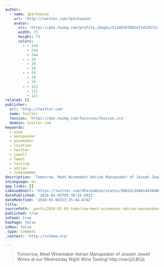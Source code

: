 ```yaml
---
author:
  - name: 3parkswine
    url: 'http://twitter.com/3parkswine'
    avatar:
      src: 'https://pbs.twimg.com/profile_images/513463070824214529/IcjY6ij8_bigger.jpeg'
      width: 73
      height: 73
      colors:
        - - 244
          - 244
          - 244
        - - 20
          - 20
          - 20
        - - 79
          - 79
          - 79
        - - 121
          - 121
          - 121
related: []
publisher:
  url: 'http://twitter.com'
  name: Twitter
  favicon: 'https://abs.twimg.com/favicons/favicon.ico'
  domain: twitter.com
keywords:
  - wine
  - manspeaker
  - winemaker
  - location
  - twitter
  - jewell
  - tweet
  - tasting
  - adrian
  - tnke3wm8ev
description: 'Tomorrow, Meet Winemaker Adrian Manspeaker of Joseph Jewell Wines at our Wednesday Night Wine Tasting! http://ow.ly/LBCjs'
inLanguage: en
app_links: []
isBasedOnUrl: 'https://twitter.com/3ParksWine/status/588141104014438400'
datePublished: '2016-01-05T05:39:16.602Z'
dateModified: '2016-01-04T23:25:44.474Z'
title: ''
sourcePath: _posts/2016-01-05-tomorrow-meet-winemaker-adrian-manspeaker-of-joseph-jewell.md
published: true
inFeed: true
hasPage: false
inNav: false
_type: Comment
_context: 'http://schema.org'

---
```

> Tomorrow&comma; Meet Winemaker Adrian Manspeaker of Joseph Jewell Wines at our Wednesday Night Wine Tasting&excl; http&colon;&sol;&sol;ow&period;ly&sol;LBCjs